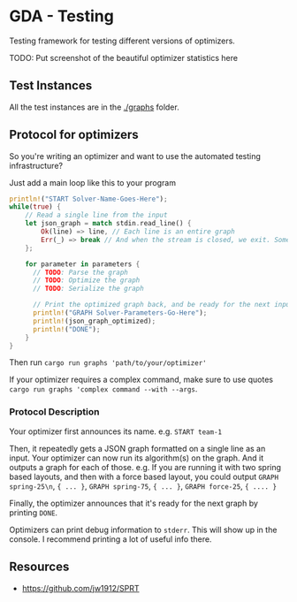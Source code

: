 # GDA - Testing

Testing framework for testing different versions of optimizers.

TODO: Put screenshot of the beautiful optimizer statistics here

## Test Instances

All the test instances are in the [./graphs](./graphs) folder.

## Protocol for optimizers

So you're writing an optimizer and want to use the automated testing infrastructure?

Just add a main loop like this to your program
```rs
println!("START Solver-Name-Goes-Here");
while(true) {
    // Read a single line from the input
    let json_graph = match stdin.read_line() {
        Ok(line) => line, // Each line is an entire graph
        Err(_) => break // And when the stream is closed, we exit. Some languages return an empty string when stdin is closed.
    };

    for parameter in parameters {
      // TODO: Parse the graph
      // TODO: Optimize the graph
      // TODO: Serialize the graph

      // Print the optimized graph back, and be ready for the next input
      println!("GRAPH Solver-Parameters-Go-Here");
      println!(json_graph_optimized);
      println!("DONE");
    }
}
```

Then run `cargo run graphs 'path/to/your/optimizer'`

If your optimizer requires a complex command, make sure to use quotes `cargo run graphs 'complex command --with --args`.

### Protocol Description

Your optimizer first announces its name. e.g. `START team-1`

Then, it repeatedly gets a JSON graph formatted on a single line as an input.
Your optimizer can now run its algorithm(s) on the graph. And it outputs a graph for each of those.
e.g. If you are running it with two spring based layouts, and then with a force based layout, you could output
`GRAPH spring-25\n`, `{ ... }`, `GRAPH spring-75`, `{ ... }`, `GRAPH force-25`, `{ .... }`

Finally, the optimizer announces that it's ready for the next graph by printing `DONE`.

Optimizers can print debug information to `stderr`. This will show up in the console.
I recommend printing a lot of useful info there.

## Resources

- https://github.com/jw1912/SPRT



